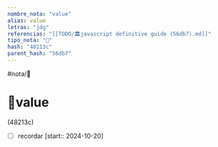 ```yaml
---
nombre_nota: "value"
alias: value
letras: "jdg"
referencias: "[[TODO/🏛️javascript definitive guide (56db7).md]]"
tipo_nota: "📑"
hash: "48213c"
parent_hash: "56db7"
---
```


#nota/📑

# 📑value
<div class="hash">(48213c)</div>

- [ ] recordar  [start:: 2024-10-20]
